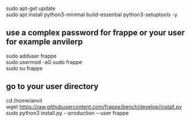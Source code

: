 sudo apt-get update <br>
sudo apt install python3-minimal build-essential python3-setuptools -y  <br>
## use a complex password for frappe or your user for example anvilerp
sudo adduser frappe  <br>
sudo usermod -aG sudo frappe  <br>
sudo su frappe  <br>
## go to your user directory
cd /home/anvil   <br>
wget https://raw.githubusercontent.com/frappe/bench/develop/install.py <br>
sudo python3 install.py --production --user frappe

